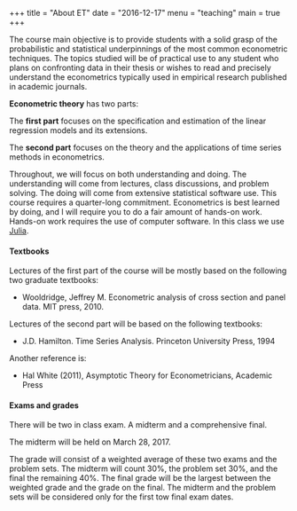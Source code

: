 +++
title = "About ET"
date = "2016-12-17"
menu = "teaching"
main = true
+++


The course main objective is to provide students with a solid grasp of the
probabilistic and statistical underpinnings of the most common econometric
techniques. The topics studied will be of practical use to any student who plans
on confronting data in their thesis or wishes to read and precisely understand
the econometrics typically used in empirical research published in academic
journals.
<!--more-->
**Econometric theory** has two parts:

The **first part** focuses on the specification and estimation of the
linear regression models and its extensions.

The **second part** focuses on the theory and the applications of time
series methods in econometrics.

Throughout, we will focus on both understanding and doing. The understanding will come from lectures, class discussions, and problem solving. The doing will come from extensive statistical software use. This course requires a quarter-long commitment. Econometrics is best learned by doing, and I will require you to do a fair amount of hands-on work. Hands-on work requires the use of computer software. In this class we use [Julia](http://julialang.org).

#### Textbooks

Lectures of the first part of the course will be mostly based on the
following two graduate textbooks:

- Wooldridge, Jeffrey M. Econometric analysis of cross section and panel
  data. MIT press, 2010.

Lectures of the second part will be based on the following textbooks:

- J.D. Hamilton. Time Series Analysis. Princeton University Press, 1994

Another reference is:

- Hal White (2011), Asymptotic Theory for Econometricians, Academic Press

#### Exams and grades

There will be two in class exam. A midterm and a comprehensive final.

The midterm will be held on March 28, 2017.

The grade will consist of a weighted average of these two exams
and the problem sets. The midterm will count 30%, the problem set 30%, and the final the remaining 40%. The final grade will be the largest between the weighted grade and the grade on the final.  The midterm and the problem sets will be considered only for the first tow final exam dates.
